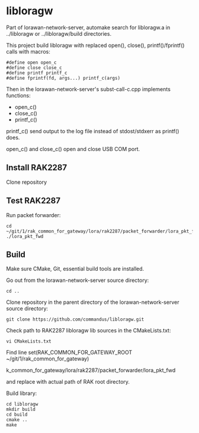 # libloragw

Part of lorawan-network-server, automake search for libloragw.a in ../libloragw or ../libloragw/build 
directories.

This project build libloragw with replaced open(), close(), printf()/fprintf() calls with macros:

```
#define open open_c
#define close close_c
#define printf printf_c
#define fprintf(fd, args...) printf_c(args)
```

Then in the lorawan-network-server's subst-call-c.cpp implements functions:

- open_c()
- close_c()
- printf_c()

printf_c() send output to the log file instead of stdost/stdxerr as printf() does.

open_c() and close_c() open and close USB COM port.

## Install RAK2287

Clone repository


## Test RAK2287

Run packet forwarder:
```
cd ~/git/1/rak_common_for_gateway/lora/rak2287/packet_forwarder/lora_pkt_fwd
./lora_pkt_fwd
```

## Build

Make sure CMake, Git, essential build tools are installed.

Go out from the lorawan-network-server source directory:
```
cd ..
```

Clone repository in the parent directory of the lorawan-network-server source directory:
```
git clone https://github.com/commandus/libloragw.git
```

Check path to RAK2287 libloragw lib sources in the CMakeLists.txt:
```
vi CMakeLists.txt
```

Find line set(RAK_COMMON_FOR_GATEWAY_ROOT ~/git/1/rak_common_for_gateway)

k_common_for_gateway/lora/rak2287/packet_forwarder/lora_pkt_fwd

and replace with actual path of RAK root directory.


Build library:

```
cd libloragw
mkdir build
cd build
cmake ..
make
```

